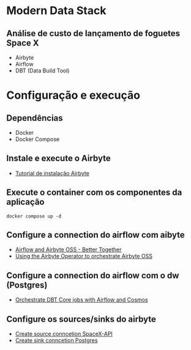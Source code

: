 # Modern Data Stack

## Análise de custo de lançamento de foguetes Space X
* Airbyte
* Airflow
* DBT (Data Build Tool)

# Configuração e execução

## Dependências
* Docker
* Docker Compose

## Instale e execute o Airbyte
* [Tutorial de instalação Airbyte](https://docs.airbyte.com/deploying-airbyte/local-deployment)

## Execute o container com os componentes da aplicação
```
docker compose up -d
```

## Configure a connection do airflow com aibyte
* [Airflow and Airbyte OSS - Better Together](https://airbyte.com/tutorials/how-to-use-airflow-and-airbyte-together)
* [Using the Airbyte Operator to orchestrate Airbyte OSS](https://docs.airbyte.com/operator-guides/using-the-airflow-airbyte-operator)

## Configure a connection do airflow com o dw (Postgres)
* [Orchestrate DBT Core jobs with Airflow and Cosmos](https://docs.astronomer.io/learn/airflow-dbt)

## Configure os sources/sinks do airbyte
* [Create source conncetion SpaceX-API](https://docs.airbyte.com/integrations/sources/spacex-api)
* [Create sink conncetion Postgres](https://docs.airbyte.com/integrations/destinations/postgres)

